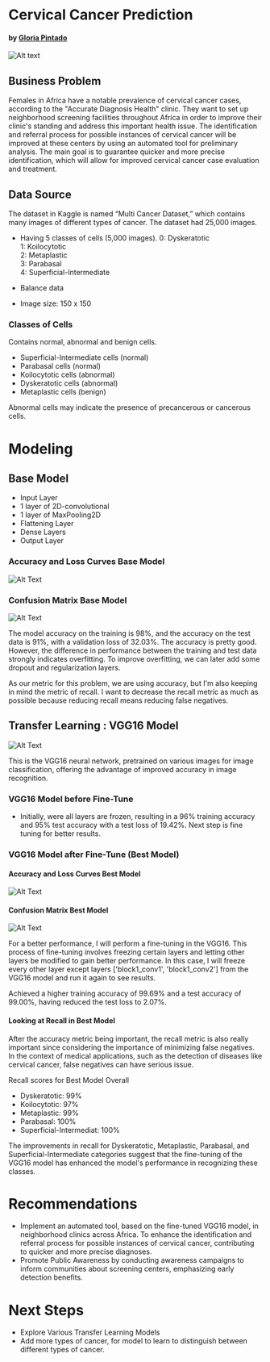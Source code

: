 # Cervical Cancer Prediction
#### by [Gloria Pintado](https://github.com/gloriapintado)

![Alt text](https://github.com/gloriapintado/Cervical-Cancer-Prediction/blob/main/images/Cancer%20Awareness%20Months%20heading%20image%20651x342.png)

## Business Problem

Females in Africa have a notable prevalence of cervical cancer cases, according to the "Accurate Diagnosis Health" clinic. They want to set up neighborhood screening facilities throughout Africa in order to improve their clinic's standing and address this important health issue. The identification and referral process for possible instances of cervical cancer will be improved at these centers by using an automated tool for preliminary analysis. The main goal is to guarantee quicker and more precise identification, which will allow for improved cervical cancer case evaluation and treatment.

## Data Source
The dataset in Kaggle is named “Multi Cancer Dataset,” which contains many images of different types of cancer.
The dataset had 25,000 images.

- Having 5 classes of cells (5,000 images).
         0: Dyskeratotic \
         1: Koilocytotic \
         2: Metaplastic \
         3: Parabasal \
         4: Superficial-Intermediate
         
- Balance data 
- Image size: 150 x 150  

### Classes of Cells 

Contains normal, abnormal and benign cells.
- Superficial-Intermediate cells (normal)
- Parabasal cells (normal)
- Koilocytotic cells (abnormal)
- Dyskeratotic cells (abnormal)
- Metaplastic cells (benign)
  
Abnormal cells may indicate the presence of precancerous or cancerous cells.

# Modeling

## Base Model 

- Input Layer 
- 1 layer of 2D-convolutional 
- 1 layer of MaxPooling2D 
- Flattening Layer
- Dense Layers
- Output Layer

### Accuracy and Loss Curves Base Model 
![Alt Text](https://github.com/gloriapintado/Cervical-Cancer-Prediction/blob/main/images/Baseline%20Curves.png)

### Confusion Matrix Base Model
![Alt Text](https://github.com/gloriapintado/Cervical-Cancer-Prediction/blob/main/images/Base%20Confusion%20Matrix.png)

The model accuracy on the training is 98%, and the accuracy on the test data is 91%, with a validation loss of 32.03%.
The accuracy is pretty good. However, the difference in performance between the training and test data strongly indicates overfitting. To improve overfitting, we can later add some dropout and regularization layers.

As our metric for this problem, we are using accuracy, but I'm also keeping in mind the metric of recall. I want to decrease the recall metric as much as possible because reducing recall means reducing false negatives.

## Transfer Learning : VGG16 Model
![Alt Text](https://github.com/gloriapintado/Cervical-Cancer-Prediction/blob/main/images/VGG16_architecture.png)

This is the VGG16 neural network, pretrained on various images for image classification, offering the advantage of improved accuracy in image recognition.

### VGG16 Model before Fine-Tune

- Initially, were all layers are frozen, resulting in a 96% training accuracy and 95% test accuracy with a test loss of 19.42%. Next step is fine tuning for better results.

### VGG16 Model after Fine-Tune (Best Model)

#### Accuracy and Loss Curves Best Model
![Alt Text](https://github.com/gloriapintado/Cervical-Cancer-Prediction/blob/main/images/VGG16%20tune%20curves.png)

#### Confusion Matrix Best Model
![Alt Text](https://github.com/gloriapintado/Cervical-Cancer-Prediction/blob/main/images/VGG16%20tune%20confusion%20matrix.png)

For a better performance, I will perform a fine-tuning in the VGG16. This process of fine-tuning involves freezing certain layers and letting other layers be modified to gain better performance. In this case, I will freeze every other layer except layers ['block1_conv1', 'block1_conv2'] from the VGG16 model and run it again to see results.

Achieved a higher training accuracy of 99.69% and a test accuracy of 99.00%, having reduced the test loss to 2.07%.

#### Looking at Recall in Best Model

After the accuracy metric being important, the recall metric is also really important since considering the importance of minimizing false negatives. In the context of medical applications, such as the detection of diseases like cervical cancer, false negatives can have serious issue.

Recall scores for Best Model Overall

- Dyskeratotic: 99% 
- Koilocytotic: 97% 
- Metaplastic: 99% 
- Parabasal: 100% 
- Superficial-Intermediat: 100%

The improvements in recall for Dyskeratotic, Metaplastic, Parabasal, and Superficial-Intermediate categories suggest that the fine-tuning of the VGG16 model has enhanced the model's performance in recognizing these classes.

# Recommendations
- Implement an automated tool, based on the fine-tuned VGG16 model, in neighborhood clinics across Africa. To enhance the identification and referral process for possible instances of cervical cancer, contributing to quicker and more precise diagnoses.
- Promote Public Awareness by conducting awareness campaigns to inform communities about screening centers, emphasizing early detection benefits.
  
# Next Steps
- Explore Various Transfer Learning Models
- Add more types of cancer, for model to learn to distinguish between different types of cancer.
